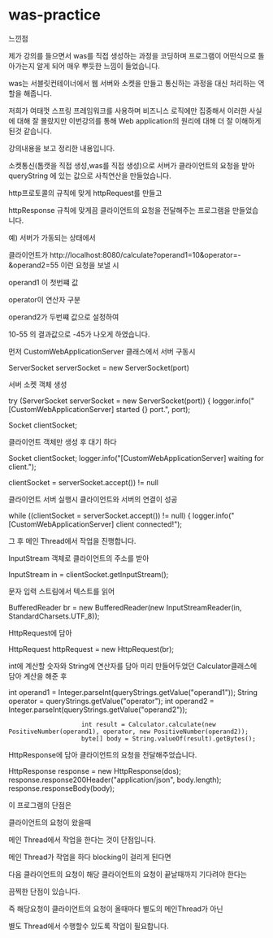 # was-practice

느낀점

제가 강의를 들으면서 was를 직접 생성하는 과정을 코딩하며 프로그램이 어떤식으로 돌아가는지 알게 되어 매우 뿌듯한 느낌이 들었습니다.


was는 서블릿컨테이너에서 웹 서버와 소켓을 만들고 통신하는 과정을 대신 처리하는 역할을 해줍니다.


저희가 여태껏 스프링 프레임워크를 사용하며 비즈니스 로직에만 집중해서 이러한 사실에 대해 잘 몰랐지만 이번강의를 통해 Web application의 원리에 대해 더 잘 이해하게 된것 같습니다.



강의내용을 보고 정리한 내용입니다.

소켓통신(톰캣을 직접 생성,was를 직접 생성)으로 서버가 클라이언트의 요청을 받아 queryString 에 있는 값으로 사칙연산을 만들었습니다.


http프로토콜의 규칙에 맞게 httpRequest를 만들고

httpResponse 규칙에 맞게끔 클라이언트의 요청을 전달해주는 프로그램을 만들었습니다.


예) 서버가 가동되는 상태에서

클라이언트가 http://localhost:8080/calculate?operand1=10&operator=-&operand2=55 이런 요청을 보낼 시


operand1 이 첫번쨰 값

operator이 연산자 구분

operand2가 두번쨰 값으로 설정하여


10-55 의 결과값으로 -45가 나오게 하였습니다.


먼저 CustomWebApplicationServer 클래스에서 서버 구동시

ServerSocket serverSocket = new ServerSocket(port)

서버 소켓 객체 생성


try (ServerSocket serverSocket = new ServerSocket(port)) {
            logger.info("[CustomWebApplicationServer] started {} port.", port);
            

Socket clientSocket;

클라이언트 객체만 생성 후 대기 하다



Socket clientSocket;
            logger.info("[CustomWebApplicationServer] waiting for client.");

clientSocket = serverSocket.accept()) != null

클라이언트 서버 실행시 클라이언트와 서버의  연결이 성공



while ((clientSocket = serverSocket.accept()) != null) {
                logger.info("[CustomWebApplicationServer] client connected!");


그 후 메인 Thread에서 작업을 진행합니다.

InputStream 객체로 클라이언트의 주소를 받아


InputStream in = clientSocket.getInputStream();

문자 입력 스트림에서 텍스트를 읽어


BufferedReader br = new BufferedReader(new InputStreamReader(in, StandardCharsets.UTF_8));

HttpRequest에 담아


HttpRequest httpRequest = new HttpRequest(br);


int에 계산할 숫자와 String에 연산자를 담아 미리 만들어두었던 Calculator클래스에 담아 계산을 해준 후


int operand1 = Integer.parseInt(queryStrings.getValue("operand1"));
                        String operator = queryStrings.getValue("operator");
                        int operand2 = Integer.parseInt(queryStrings.getValue("operand2"));

                        int result = Calculator.calculate(new PositiveNumber(operand1), operator, new PositiveNumber(operand2));
                        byte[] body = String.valueOf(result).getBytes();

HttpResponse에 담아 클라이언트의 요청을 전달해주었습니다.



HttpResponse response = new HttpResponse(dos);
                        response.response200Header("application/json", body.length);
                        response.responseBody(body);

이 프로그램의 단점은

클라이언트의 요청이 왔을때

메인 Thread에서 작업을 한다는 것이 단점입니다.


메인 Thread가 작업을 하다 blocking이 걸리게 된다면

다음 클라이언트의 요청이 해당 클라이언트의 요청이 끝날때까지 기다려야 한다는

끔찍한 단점이 있습니다.


즉 해당요청이 클라이언트의 요청이 올때마다 별도의 메인Thread가 아닌

별도 Thread에서 수행할수 있도록 작업이 필요합니다.

